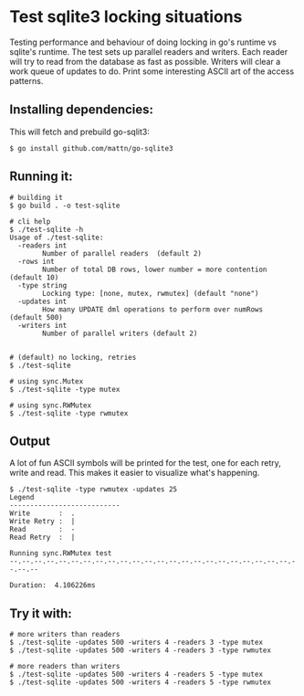 # Test sqlite3 locking situations

Testing performance and behaviour of doing locking in go's runtime vs sqlite's runtime.
The test sets up parallel readers and writers.  Each reader will try to read from the database as 
fast as possible.  Writers will clear a work queue of updates to do.  Print some interesting 
ASCII art of the access patterns. 


## Installing dependencies:

This will fetch and prebuild go-sqlit3:

`$ go install github.com/mattn/go-sqlite3`


## Running it:

```
# building it 
$ go build . -o test-sqlite

# cli help
$ ./test-sqlite -h
Usage of ./test-sqlite:
  -readers int
        Number of parallel readers  (default 2)
  -rows int
        Number of total DB rows, lower number = more contention (default 10)
  -type string
        Locking type: [none, mutex, rwmutex] (default "none")
  -updates int
        How many UPDATE dml operations to perform over numRows (default 500)
  -writers int
        Number of parallel writers (default 2)


# (default) no locking, retries 
$ ./test-sqlite 

# using sync.Mutex
$ ./test-sqlite -type mutex

# using sync.RWMutex
$ ./test-sqlite -type rwmutex
```

## Output

A lot of fun ASCII symbols will be printed for the test, one for each retry, write and read.  This makes it easier to visualize what's happening.

```
$ ./test-sqlite -type rwmutex -updates 25
Legend
---------------------------
Write       :  .
Write Retry :  |
Read        :  -
Read Retry  :  |

Running sync.RWMutex test
--.--.--.--.--.--.--.--.--.--.--.--.--.--.--.--.--.--.--.--.--.--.--.--.--.--

Duration:  4.106226ms
```

## Try it with: 

```
# more writers than readers
$ ./test-sqlite -updates 500 -writers 4 -readers 3 -type mutex
$ ./test-sqlite -updates 500 -writers 4 -readers 3 -type rwmutex

# more readers than writers
$ ./test-sqlite -updates 500 -writers 4 -readers 5 -type mutex
$ ./test-sqlite -updates 500 -writers 4 -readers 5 -type rwmutex
```